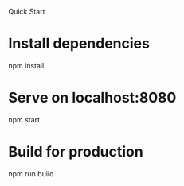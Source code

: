 Quick Start

# Install dependencies

npm install

# Serve on localhost:8080

npm start

# Build for production

npm run build
